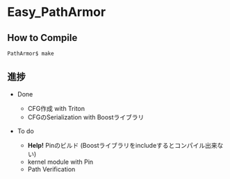 # Easy_PathArmor

## How to Compile
```bash
PathArmor$ make
```
## 進捗

* Done
  * CFG作成 with Triton
  * CFGのSerialization with Boostライブラリ

* To do
  * **Help!** Pinのビルド (Boostライブラリをincludeするとコンパイル出来ない)
  * kernel module with Pin
  * Path Verification
